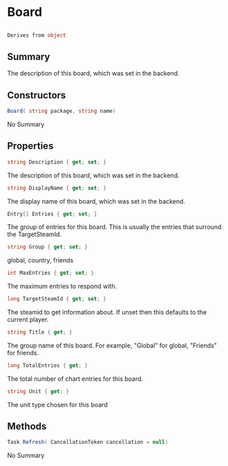 # Board

## 
```c#
Derives from object
```

## Summary

The description of this board, which was set in the backend.
## Constructors

```c#
Board( string package, string name) 
```
No Summary
## Properties

```c#
string Description { get; set; } 
```
The description of this board, which was set in the backend.
```c#
string DisplayName { get; set; } 
```
The display name of this board, which was set in the backend.
```c#
Entry[] Entries { get; set; } 
```
The group of entries for this board. This is usually the entries that surround
the TargetSteamId.
```c#
string Group { get; set; } 
```
global, country, friends
```c#
int MaxEntries { get; set; } 
```
The maximum entries to respond with.
```c#
long TargetSteamId { get; set; } 
```
The steamid to get information about. If unset then this defaults to the current player.
```c#
string Title { get; } 
```
The group name of this board. For example, "Global" for global, "Friends" for friends.
```c#
long TotalEntries { get; } 
```
The total number of chart entries for this board.
```c#
string Unit { get; } 
```
The unit type chosen for this board
## Methods

```c#
Task Refresh( CancellationToken cancellation = null) 
```
No Summary
